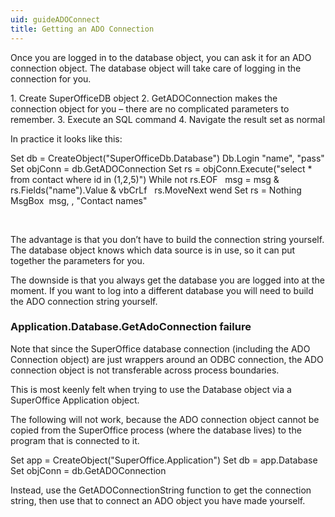 ```yaml
---
uid: guideADOConnect
title: Getting an ADO Connection
---
```


Once you are logged in to the database object, you can ask it for an ADO connection object. The database object will take care of logging in the connection for you.

1. Create SuperOfficeDB object
2. <see cref="Database.GetADOConnection">GetADOConnection</see> makes the connection object for you – there are no complicated parameters to remember.
3. Execute an SQL command
4. Navigate the result set as normal

In practice it looks like this:

Set db = CreateObject("SuperOfficeDb.Database")
Db.Login "name", "pass"
Set objConn = db.GetADOConnection
Set rs = objConn.Execute("select \* from contact where id in (1,2,5)")
While not rs.EOF
  msg = msg & rs.Fields("name").Value & vbCrLf
  rs.MoveNext
wend
Set rs = Nothing
MsgBox  msg, , "Contact names"

 

The advantage is that you don’t have to build the connection string yourself. The database object knows which data source is in use, so it can put together the parameters for you.

The downside is that you always get the database you are logged into at the moment. If you want to log into a different database you will need to build the ADO connection string yourself.

### Application.Database.GetAdoConnection failure

Note that since the SuperOffice database connection (including the ADO Connection object) are just wrappers around an ODBC connection, the ADO connection object is not transferable across process boundaries.

This is most keenly felt when trying to use the Database object via a SuperOffice Application object.

The following will not work, because the ADO connection object cannot be copied from the SuperOffice process (where the database lives) to the program that is connected to it.

Set app = CreateObject("SuperOffice.Application")
Set db = app.Database
Set objConn = db.GetADOConnection

Instead, use the <see cref="Database.GetADOConnectionString">GetADOConnectionString</see> function to get the connection string, then use that to connect an ADO object you have made yourself.
